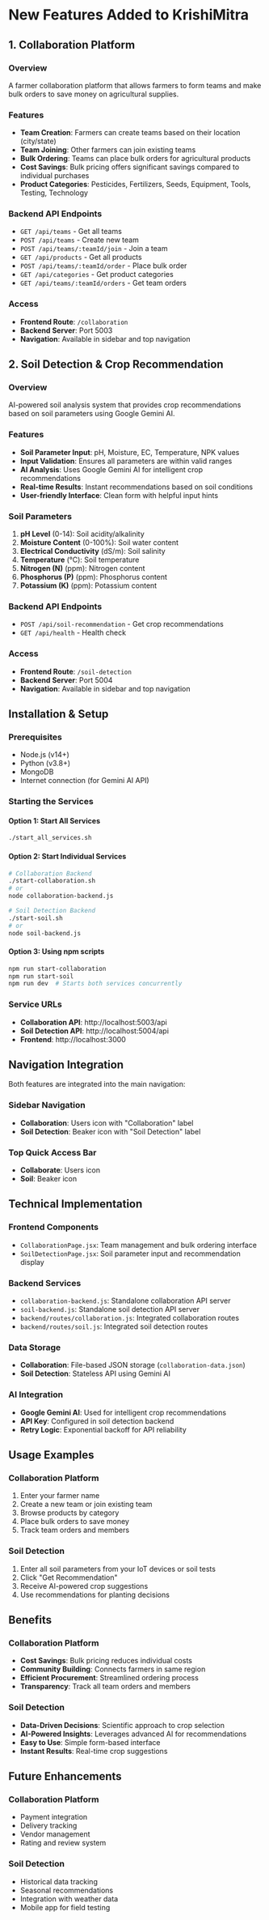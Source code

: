 # New Features Added to KrishiMitra

## 1. Collaboration Platform

### Overview
A farmer collaboration platform that allows farmers to form teams and make bulk orders to save money on agricultural supplies.

### Features
- **Team Creation**: Farmers can create teams based on their location (city/state)
- **Team Joining**: Other farmers can join existing teams
- **Bulk Ordering**: Teams can place bulk orders for agricultural products
- **Cost Savings**: Bulk pricing offers significant savings compared to individual purchases
- **Product Categories**: Pesticides, Fertilizers, Seeds, Equipment, Tools, Testing, Technology

### Backend API Endpoints
- `GET /api/teams` - Get all teams
- `POST /api/teams` - Create new team
- `POST /api/teams/:teamId/join` - Join a team
- `GET /api/products` - Get all products
- `POST /api/teams/:teamId/order` - Place bulk order
- `GET /api/categories` - Get product categories
- `GET /api/teams/:teamId/orders` - Get team orders

### Access
- **Frontend Route**: `/collaboration`
- **Backend Server**: Port 5003
- **Navigation**: Available in sidebar and top navigation

## 2. Soil Detection & Crop Recommendation

### Overview
AI-powered soil analysis system that provides crop recommendations based on soil parameters using Google Gemini AI.

### Features
- **Soil Parameter Input**: pH, Moisture, EC, Temperature, NPK values
- **Input Validation**: Ensures all parameters are within valid ranges
- **AI Analysis**: Uses Google Gemini AI for intelligent crop recommendations
- **Real-time Results**: Instant recommendations based on soil conditions
- **User-friendly Interface**: Clean form with helpful input hints

### Soil Parameters
1. **pH Level** (0-14): Soil acidity/alkalinity
2. **Moisture Content** (0-100%): Soil water content
3. **Electrical Conductivity** (dS/m): Soil salinity
4. **Temperature** (°C): Soil temperature
5. **Nitrogen (N)** (ppm): Nitrogen content
6. **Phosphorus (P)** (ppm): Phosphorus content
7. **Potassium (K)** (ppm): Potassium content

### Backend API Endpoints
- `POST /api/soil-recommendation` - Get crop recommendations
- `GET /api/health` - Health check

### Access
- **Frontend Route**: `/soil-detection`
- **Backend Server**: Port 5004
- **Navigation**: Available in sidebar and top navigation

## Installation & Setup

### Prerequisites
- Node.js (v14+)
- Python (v3.8+)
- MongoDB
- Internet connection (for Gemini AI API)

### Starting the Services

#### Option 1: Start All Services
```bash
./start_all_services.sh
```

#### Option 2: Start Individual Services
```bash
# Collaboration Backend
./start-collaboration.sh
# or
node collaboration-backend.js

# Soil Detection Backend
./start-soil.sh
# or
node soil-backend.js
```

#### Option 3: Using npm scripts
```bash
npm run start-collaboration
npm run start-soil
npm run dev  # Starts both services concurrently
```

### Service URLs
- **Collaboration API**: http://localhost:5003/api
- **Soil Detection API**: http://localhost:5004/api
- **Frontend**: http://localhost:3000

## Navigation Integration

Both features are integrated into the main navigation:

### Sidebar Navigation
- **Collaboration**: Users icon with "Collaboration" label
- **Soil Detection**: Beaker icon with "Soil Detection" label

### Top Quick Access Bar
- **Collaborate**: Users icon
- **Soil**: Beaker icon

## Technical Implementation

### Frontend Components
- `CollaborationPage.jsx`: Team management and bulk ordering interface
- `SoilDetectionPage.jsx`: Soil parameter input and recommendation display

### Backend Services
- `collaboration-backend.js`: Standalone collaboration API server
- `soil-backend.js`: Standalone soil detection API server
- `backend/routes/collaboration.js`: Integrated collaboration routes
- `backend/routes/soil.js`: Integrated soil detection routes

### Data Storage
- **Collaboration**: File-based JSON storage (`collaboration-data.json`)
- **Soil Detection**: Stateless API using Gemini AI

### AI Integration
- **Google Gemini AI**: Used for intelligent crop recommendations
- **API Key**: Configured in soil detection backend
- **Retry Logic**: Exponential backoff for API reliability

## Usage Examples

### Collaboration Platform
1. Enter your farmer name
2. Create a new team or join existing team
3. Browse products by category
4. Place bulk orders to save money
5. Track team orders and members

### Soil Detection
1. Enter all soil parameters from your IoT devices or soil tests
2. Click "Get Recommendation" 
3. Receive AI-powered crop suggestions
4. Use recommendations for planting decisions

## Benefits

### Collaboration Platform
- **Cost Savings**: Bulk pricing reduces individual costs
- **Community Building**: Connects farmers in same region
- **Efficient Procurement**: Streamlined ordering process
- **Transparency**: Track all team orders and members

### Soil Detection
- **Data-Driven Decisions**: Scientific approach to crop selection
- **AI-Powered Insights**: Leverages advanced AI for recommendations
- **Easy to Use**: Simple form-based interface
- **Instant Results**: Real-time crop suggestions

## Future Enhancements

### Collaboration Platform
- Payment integration
- Delivery tracking
- Vendor management
- Rating and review system

### Soil Detection
- Historical data tracking
- Seasonal recommendations
- Integration with weather data
- Mobile app for field testing